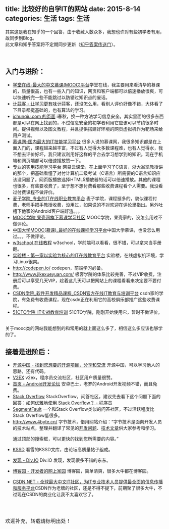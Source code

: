 title: 比较好的自学IT的网站
date: 2015-8-14
categories: 生活
tags: 生活
---
<p>其实这是我在知乎的一个回答，由于收藏人数众多，我想也许对有些初学者有用，故同步到Blog。<br />此文章和知乎答案将不定期同步更新（<a href="http://www.zhihu.com/question/33248790/answer/56838192">知乎答案传送门</a>）。</p>
<p>&nbsp;</p>
<!-- more -->
<h2><span style="font-family: 'Microsoft YaHei';">入门与进阶</span>：</h2>
<ul>
<li><a class=" wrap external" href="http://www.xuetangx.com/" rel="nofollow noreferrer" target="_blank">学堂在线-最大的中文慕课(MOOC)平台</a>学堂在线，我主要用来看清华的慕课的，质量很高，也有一些入门的知识，网页和客户端都可以倍速播放很爽，可以快速听完一些不能跳过以防错过知识点的废话。</li>
<li><a class=" wrap external" href="http://www.jisuanke.com/" rel="nofollow noreferrer" target="_blank">计蒜客 - 让学习更有味</a>计蒜客，还没怎么用，看别人评价好像不错，大体看了下目录都挺基础的，也有算法的学习。</li>
<li><a class=" wrap external" href="http://www.ichunqiu.com/" rel="nofollow noreferrer" target="_blank">ichunqiu.com 的页面</a>&nbsp;i春秋，换一种方法学习信息安全。其实里面的很多东西都是可以在网上找到的，不过信息安全的初学者利用它应该可以节约很多时间。提供视频以及图文教程，并且提供搭建好环境的网页虚拟机作为靶场来给用户测试。</li>
<li><a class=" wrap external" href="http://www.imooc.com/" rel="nofollow noreferrer" target="_blank">慕课网-国内最大的IT技能学习平台</a>&nbsp;很多人说的慕课网，我很多知识都是在上面入门的，课程越来越丰富，不过有人觉得大多数课程难，也有人觉得水，我不想去评价好坏，我只建议利用好这样的平台去学习想学到的知识。现在手机端和网页端都可以倍速播放赞一下。</li>
<li><a class=" wrap external" href="http://study.163.com/" rel="nofollow noreferrer" target="_blank">专业的实用技能学习平台</a>&nbsp;网易云课堂，在上面学习了C语言，浙大翁凯教授讲的那个，把基础看懂了对付计算机二级考试（C语言）所需要的C语言知识应该没问题了。网页版播放选择HTML5播放器的话可以倍速播放。其他的课程也很多，有些要收费了，至于想不想付费看那些收费课程看个人需要。我没看过付费课程不做评价。</li>
<li><a class=" wrap external" href="http://www.maiziedu.com/" rel="nofollow noreferrer" target="_blank">麦子学院_专业的IT在线职业教育平台</a>&nbsp;麦子学院，课程挺多的，貌似课程付费，老师手把手教授收费，没用过，如果说的不对欢迎在评论里指出。另外吐槽下他家的Android客户端好渣。。。</li>
<li><a class=" wrap external" href="http://mooc.guokr.com/" rel="nofollow noreferrer" target="_blank">MOOC学院 果壳网旗下慕课学习社区</a>&nbsp;MOOC学院，果壳家的，没怎么用过不做评论。</li>
<li><a class=" wrap external" href="http://www.icourse163.org/" rel="nofollow noreferrer" target="_blank">中国大学MOOC(慕课)_最好的在线课程学习平台</a>中国大学慕课，也没怎么用过。。。不做评论。</li>
<li><a class=" wrap external" href="http://www.w3school.com.cn/" rel="nofollow noreferrer" target="_blank">w3school 在线教程</a>&nbsp;w3school，学前端可以看看，很不错，可以拿来当手册翻。</li>
<li><a class=" wrap external" href="https://www.shiyanlou.com/" rel="nofollow noreferrer" target="_blank">实验楼 - 第一家以实验为核心的IT在线教育平台</a>&nbsp;实验楼，在线虚拟机环境，学习Linux很爽。</li>
<li><a class=" external" href="http://codepen.io/" rel="nofollow noreferrer" target="_blank"><span class="invisible">http://<span class="visible">codepen.io/</span></span></a>&nbsp;codepen，前端学习必备。</li>
<li><a class=" external" href="http://www.jikexueyuan.com/" rel="nofollow noreferrer" target="_blank"><span class="invisible">http://www.<span class="visible">jikexueyuan.com/</span></span></a>&nbsp;极客学院的体系比较完善，不过VIP收费，注册后可以享受几天VIP，趁着这几天可以把网站上的课程看看来决定要不要付费。</li>
<li><a class=" wrap external" href="http://edu.csdn.net/" rel="nofollow noreferrer" target="_blank">CSDN学院_软件开发精品课程_CSDN官方在线IT教育与培训平台</a>&nbsp;csdn家的学院，有免费有收费课程，现在csdn正在利用它的高校俱乐部推广这些收费课程。</li>
<li><a class=" wrap external" href="http://edu.51cto.com/" rel="nofollow noreferrer" target="_blank">51CTO学院_IT实战教育培训</a>&nbsp;51CTO学院，刚刚开始使用它，暂时不做评价。</li>



</ul>
<p>
<br />关于mooc类的网站我能想到的和常用的就上面这么多了，相信这么多应该也够学的了。</p>
<h2><span style="font-family: 'Microsoft YaHei';">接着是进阶后：</span></h2>
<ul>
<li><a class=" wrap external" href="http://www.oschina.net/" rel="nofollow noreferrer" target="_blank">开源中国 - 找到您想要的开源项目，分享和交流</a>&nbsp;开源中国，可以学习他人的思路，还有代码。</li>
<li><a class=" wrap external" href="http://www.v2ex.com/" rel="nofollow noreferrer" target="_blank">V2EX</a>&nbsp;v2ex，程序员交流社区，社区用户质量很赞。</li>
<li><a class=" wrap external" href="http://www.apkbus.com/" rel="nofollow noreferrer" target="_blank">首页 - Android开发论坛</a>&nbsp;安卓巴士，老罗的Android开发视频不错，而且免费。</li>
<li><a class=" wrap external" href="http://stackoverflow.com/" rel="nofollow noreferrer" target="_blank">Stack Overflow</a>&nbsp;StackOverflow，问答社区，建议先去看下这个问题下面的回答：<a class="internal" href="http://www.zhihu.com/question/20824615">如何优雅地使用 Stack Overflow？ - 程序员</a></li>
<li><a class=" wrap external" href="http://segmentfault.com/" rel="nofollow noreferrer" target="_blank">SegmentFault</a>&nbsp;一个和Stack Overflow类似的问答社区，不过活跃程度比Stack Overflow低很多。</li>
<li><a class=" external" href="http://www.4byte.cn/" rel="nofollow noreferrer" target="_blank"><span class="invisible">http://www.<span class="visible">4byte.cn/</span></span></a>&nbsp;字节技术，借用网站介绍：&ldquo;字节技术是面向开发人员的技术站点，整理并翻译了常见的<a class=" wrap external" href="http://www.4byte.cn/#questions" rel="nofollow noreferrer" target="_blank">开发问题</a>、<a class=" wrap external" href="http://www.4byte.cn/#articles" rel="nofollow noreferrer" target="_blank">技术文章</a>供大家参考和学习。<p>通过顶部的搜索框，可以更快的找到您所需要的内容。&rdquo;</p></li>
<li><p><a class=" wrap external" href="http://www.pediy.com/kssd/" rel="nofollow noreferrer" target="_blank">KSSD</a>&nbsp;看雪的KSSD文库，由论坛高质量帖子组成。</p></li>
<li><p><a class=" wrap external" href="http://div.io/digg" rel="nofollow noreferrer" target="_blank">发现 - Div.IO</a>&nbsp;Div.IO 发现，发现很多不错的东东。</p></li>
<li><p><a class=" wrap external" href="http://www.cnblogs.com/" rel="nofollow noreferrer" target="_blank">博客园 - 开发者的网上家园</a>&nbsp;博客园，简单清爽，很多大牛都在博客园。</p></li>
<li><p><a class=" wrap external" href="http://www.csdn.net/" rel="nofollow noreferrer" target="_blank">CSDN.NET - 全球最大中文IT社区，为IT专业技术人员提供最全面的信息传播和服务平台</a>CSDN作为老牌的社区，还是不得不提下，前期聚了很多大牛，不过现在CSDN的商业化让我不太喜欢它了。</p></li></ul>
<p>
<br /><br /></p>
<p><span style="font-family: 'Microsoft YaHei'; font-size: 16px;">欢迎补充，转载请标明出处！</span></p>
